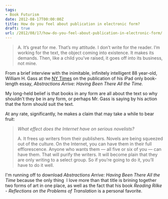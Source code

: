 ```yaml
---
tags:
- Book Futurism
date: 2012-08-17T00:00:00Z
title: How do you feel about publication in electronic form? 
draft: true
url: /2012/08/17/how-do-you-feel-about-publication-in-electronic-form/
---
```


<blockquote>A. It’s great for me. That’s my attitude. I don’t write for the reader. I’m working for the text, the object coming into existence. It makes its demands. Then, like a child you’ve raised, it goes off into its business, not mine.</blockquote>
From a brief interview with the inimitable, infinitely intelligent 88 year-old, William H. Gass at the <a href="http://bits.blogs.nytimes.com/2012/08/17/a-champion-of-the-book-takes-to-the-ipad/">NY Times</a> on the publication of his iPad only book-length essay, <em>Abstractions Arrive: Having Been There All the Time. </em>

My long-held belief is that books in any form are all about the text so why shouldn't they be in any form, or perhaps Mr. Gass is saying by his action that the form should suit the text.

At any rate, significantly, he makes a claim that may take a while to bear fruit:
<blockquote><em>What effect does the Internet have on serious novelists?</em>

<em></em>A. It frees up writers from their publishers. Novels are being squeezed out of the culture. On the Internet, you can have them in their full efflorescence. Anyone who wants them — all five or six of you — can have them. That will purify the writers. It will become plain that they are only writing to a select group. So if you’re going to do it, you’ll have to do it well.</blockquote>
I'm running off to download <em>Abstractions Arrive: Having Been There All the Time </em>because the only thing  I love more than that title is brining together two forms of art in one place, as well as the fact that his book <em>Reading Rilke - Reflections on the Problems of Translation</em> is a personal favorite.

&nbsp;

&nbsp;
